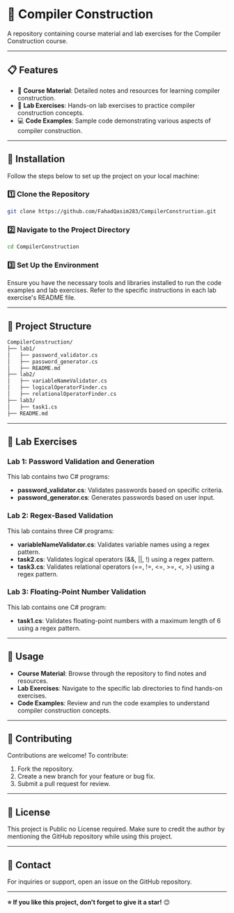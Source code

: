 # 📘 Compiler Construction

A repository containing course material and lab exercises for the Compiler Construction course.

---

## 📋 Features

- 🔧 **Course Material**: Detailed notes and resources for learning compiler construction.
- 🧪 **Lab Exercises**: Hands-on lab exercises to practice compiler construction concepts.
- 💻 **Code Examples**: Sample code demonstrating various aspects of compiler construction.

---

## 🚀 Installation

Follow the steps below to set up the project on your local machine:

### 1️⃣ Clone the Repository

```bash
git clone https://github.com/FahadQasim283/CompilerConstruction.git
``` 
### 2️⃣ Navigate to the Project Directory
```bash
cd CompilerConstruction
```
### 3️⃣ Set Up the Environment
Ensure you have the necessary tools and libraries installed to run the code examples and lab exercises. Refer to the specific instructions in each lab exercise's README file.

---

## 📂 Project Structure

```bash
CompilerConstruction/
├── lab1/
│   ├── password_validator.cs
│   ├── password_generator.cs
│   ├── README.md
├── lab2/
│   ├── variableNameValidator.cs
│   ├── logicalOperatorFinder.cs
│   ├── relationalOperatorFinder.cs
├── lab3/
│   ├── task1.cs
├── README.md
```

---

## 🧪 Lab Exercises

### Lab 1: Password Validation and Generation
This lab contains two C# programs:
- **password_validator.cs**: Validates passwords based on specific criteria.
- **password_generator.cs**: Generates passwords based on user input.

### Lab 2: Regex-Based Validation
This lab contains three C# programs:
- **variableNameValidator.cs**: Validates variable names using a regex pattern.
- **task2.cs**: Validates logical operators (&&, ||, !) using a regex pattern.
- **task3.cs**: Validates relational operators (==, !=, <=, >=, <, >) using a regex pattern.

### Lab 3: Floating-Point Number Validation
This lab contains one C# program:
- **task1.cs**: Validates floating-point numbers with a maximum length of 6 using a regex pattern.

---

## 📖 Usage
- **Course Material**: Browse through the repository to find notes and resources.
- **Lab Exercises**: Navigate to the specific lab directories to find hands-on exercises.
- **Code Examples**: Review and run the code examples to understand compiler construction concepts.

---

## 🤝 Contributing
Contributions are welcome! To contribute:
1. Fork the repository.
2. Create a new branch for your feature or bug fix.
3. Submit a pull request for review.

---

## 📄 License
This project is Public no License required. Make sure to credit the author by mentioning the GitHub repository while using this project.

---

## 📧 Contact
For inquiries or support, open an issue on the GitHub repository.

---

**⭐️ If you like this project, don't forget to give it a star!** 😊
